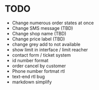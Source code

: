 # TODO

* Change numerous order states at once
* Change SMS message (TBD)
* Change shop name (TBD)
* Change price label (TBD)
* change grey add to not available
* show limit in interface / limit reacher
* contact form / ticket system
* id number format
* order cancel by customer
* Phone number fortmat rtl
* text-end rtl bug
* markdown simplify
